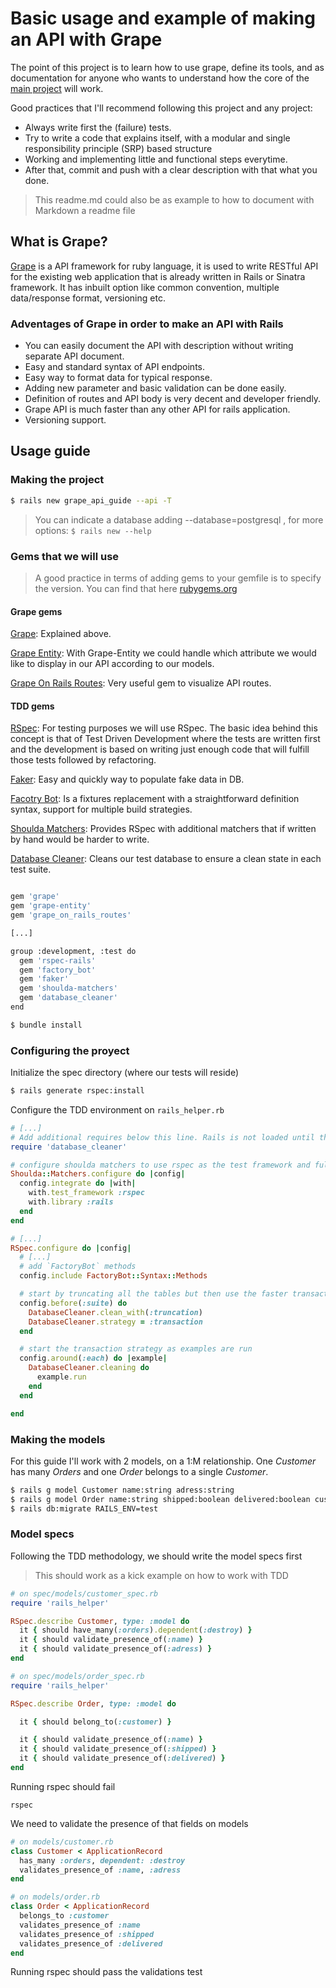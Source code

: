# Basic usage and example of making an API with Grape

The point of this project is to learn how to use grape, define its tools, and as documentation for anyone who wants to understand how the core of the [main project](https://github.com/assimovt/badigeeks-api) will work.

Good practices that I'll recommend following this project and any project:
- Always write first the (failure) tests.
- Try to write a code that explains itself, with a modular and single responsibility principle (SRP) based structure
- Working and implementing little and functional steps everytime.
- After that, commit and push with a clear description with that what you done.

> This readme.md could also be as example to how to document with Markdown a readme file

## What is Grape?
[Grape](https://github.com/ruby-grape/) is a API framework for ruby language, it is used to write RESTful API for the existing web application that is already written in Rails or Sinatra framework. It has inbuilt option like common convention, multiple data/response format, versioning etc.

### Adventages of Grape in order to make an **API with Rails**

- You can easily document the API with description without writing separate API document.
- Easy and standard syntax of API endpoints.
- Easy way to format data for typical response.
- Adding new parameter and basic validation can be done easily.
- Definition of routes and API body is very decent and developer friendly.
- Grape API is much faster than any other API for rails application.
- Versioning support.

## Usage guide

### Making the project

```bash
$ rails new grape_api_guide --api -T
```
> You can indicate a database adding --database=postgresql , for more options: ```$ rails new --help ```

### Gems that we will use
> A good practice in terms of adding gems to your gemfile is to specify the version. You can find that here [rubygems.org](https://rubygems.org/)

#### Grape gems

[Grape](https://github.com/ruby-grape/): Explained above.

[Grape Entity](https://github.com/ruby-grape/grape-entity): With Grape-Entity we could handle which attribute we would like to display in our API according to our models.

[Grape On Rails Routes](https://github.com/syedmusamah/grape_on_rails_routes): Very useful gem to visualize API routes.

#### TDD gems

[RSpec](https://github.com/rspec/rspec-rails): For testing purposes we will use RSpec. The basic idea behind this concept is that of Test Driven Development where the tests are written first and the development is based on writing just enough code that will fulfill those tests followed by refactoring. 

[Faker](https://github.com/faker-ruby/faker): Easy and quickly way to populate fake data in DB.

[Facotry Bot](https://github.com/thoughtbot/factory_bot): Is a fixtures replacement with a straightforward definition syntax, support for multiple build strategies. 

[Shoulda Matchers](https://github.com/thoughtbot/shoulda-matchers): Provides RSpec with additional matchers that if written by hand would be harder to write.

[Database Cleaner](https://github.com/DatabaseCleaner/database_cleaner): Cleans our test database to ensure a clean state in each test suite.

```bash

gem 'grape'
gem 'grape-entity'
gem 'grape_on_rails_routes'

[...]

group :development, :test do
  gem 'rspec-rails'
  gem 'factory_bot'
  gem 'faker'
  gem 'shoulda-matchers'
  gem 'database_cleaner'
end

```

```bash
$ bundle install
```

### Configuring the proyect

Initialize the spec directory (where our tests will reside)

```bash
$ rails generate rspec:install
```

Configure the TDD environment on ```rails_helper.rb```

```ruby
# [...]
# Add additional requires below this line. Rails is not loaded until this point!
require 'database_cleaner'

# configure shoulda matchers to use rspec as the test framework and full matcher libraries for rails
Shoulda::Matchers.configure do |config|
  config.integrate do |with|
    with.test_framework :rspec
    with.library :rails
  end
end

# [...]
RSpec.configure do |config|
  # [...]
  # add `FactoryBot` methods
  config.include FactoryBot::Syntax::Methods

  # start by truncating all the tables but then use the faster transaction strategy the rest of the time.
  config.before(:suite) do
    DatabaseCleaner.clean_with(:truncation)
    DatabaseCleaner.strategy = :transaction
  end

  # start the transaction strategy as examples are run
  config.around(:each) do |example|
    DatabaseCleaner.cleaning do
      example.run
    end
  end

end
```
### Making the models

For this guide I'll work with 2 models, on a 1:M relationship. One *Customer* has many *Orders* and one *Order* belongs to a single *Customer*.

```bash
$ rails g model Customer name:string adress:string
$ rails g model Order name:string shipped:boolean delivered:boolean customer:references
$ rails db:migrate RAILS_ENV=test
```

### Model specs

Following the TDD methodology, we should write the model specs first
> This should work as a kick example on how to work with TDD

```ruby
# on spec/models/customer_spec.rb
require 'rails_helper'

RSpec.describe Customer, type: :model do
  it { should have_many(:orders).dependent(:destroy) }
  it { should validate_presence_of(:name) }
  it { should validate_presence_of(:adress) }
end

# on spec/models/order_spec.rb
require 'rails_helper'

RSpec.describe Order, type: :model do

  it { should belong_to(:customer) }

  it { should validate_presence_of(:name) }
  it { should validate_presence_of(:shipped) }
  it { should validate_presence_of(:delivered) }
end
```
Running rspec should fail

```
rspec
```

We need to validate the presence of that fields on models

```ruby
# on models/customer.rb
class Customer < ApplicationRecord
  has_many :orders, dependent: :destroy
  validates_presence_of :name, :adress
end

# on models/order.rb
class Order < ApplicationRecord
  belongs_to :customer
  validates_presence_of :name
  validates_presence_of :shipped
  validates_presence_of :delivered
end
```
Running rspec should pass the validations test




